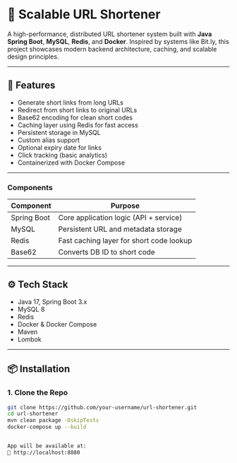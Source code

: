 # 🔗 Scalable URL Shortener

A high-performance, distributed URL shortener system built with **Java Spring Boot**, **MySQL**, **Redis**, and **Docker**. Inspired by systems like Bit.ly, this project showcases modern backend architecture, caching, and scalable design principles.

-----------------------------------------------------------------------------------------------------------------------------

## 🚀 Features

- Generate short links from long URLs
- Redirect from short links to original URLs
- Base62 encoding for clean short codes
- Caching layer using Redis for fast access
- Persistent storage in MySQL
- Custom alias support
- Optional expiry date for links
- Click tracking (basic analytics)
- Containerized with Docker Compose

-------------------------------------------------------------------------------------------------------------------------------

### Components

| Component | Purpose                             |
|----------|--------------------------------------|
| Spring Boot | Core application logic (API + service) |
| MySQL       | Persistent URL and metadata storage |
| Redis       | Fast caching layer for short code lookup |
| Base62      | Converts DB ID to short code          |

---

## ⚙️ Tech Stack

- Java 17, Spring Boot 3.x
- MySQL 8
- Redis
- Docker & Docker Compose
- Maven
- Lombok

---

## 📦 Installation

### 1. Clone the Repo

```bash
git clone https://github.com/your-username/url-shortener.git
cd url-shortener
mvn clean package -DskipTests
docker-compose up --build


App will be available at:
🔗 http://localhost:8080
